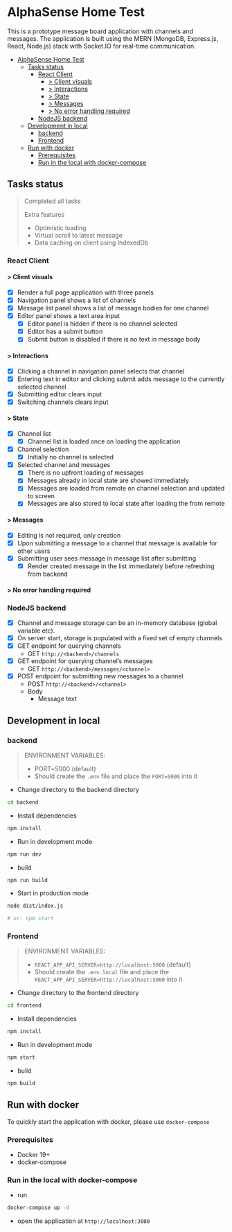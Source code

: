 # AlphaSense Home Test

This is a prototype message board application with channels and messages. The application is built using the MERN (MongoDB, Express.js, React, Node.js) stack with Socket.IO for real-time communication.

- [AlphaSense Home Test](#alphasense-home-test)
  - [Tasks status](#tasks-status)
    - [React Client](#react-client)
      - [\> Client visuals](#-client-visuals)
      - [\> Interactions](#-interactions)
      - [\> State](#-state)
      - [\> Messages](#-messages)
      - [\> No error handling required](#-no-error-handling-required)
    - [NodeJS backend](#nodejs-backend)
  - [Development in local](#development-in-local)
    - [backend](#backend)
    - [Frontend](#frontend)
  - [Run with docker](#run-with-docker)
    - [Prerequisites](#prerequisites)
    - [Run in the local with docker-compose](#run-in-the-local-with-docker-compose)

## Tasks status

> Completed all tasks
>
> Extra features
>
> - Optimistic loading
> - Virtual scroll to latest message
> - Data caching on client using IndexedDb

### React Client

#### > Client visuals

- [x] Render a full page application with three panels
- [x] Navigation panel shows a list of channels
- [x] Message list panel shows a list of message bodies for one channel
- [x] Editor panel shows a text area input
  - [x] Editor panel is hidden if there is no channel selected
  - [x] Editor has a submit button
  - [x] Submit button is disabled if there is no text in message body

#### > Interactions

- [x] Clicking a channel in navigation panel selects that channel
- [x] Entering text in editor and clicking submit adds message to the currently selected
      channel
- [x] Submitting editor clears input
- [x] Switching channels clears input

#### > State

- [x] Channel list
  - [x] Channel list is loaded once on loading the application
- [x] Channel selection
  - [x] Initially no channel is selected
- [x] Selected channel and messages
  - [x] There is no upfront loading of messages
  - [x] Messages already in local state are showed immediately
  - [x] Messages are loaded from remote on channel selection and updated to
        screen
  - [x] Messages are also stored to local state after loading the from remote

#### > Messages

- [x] Editing is not required, only creation
- [x] Upon submitting a message to a channel that message is available for other
      users
- [x] Submitting user sees message in message list after submitting
  - [x] Render created message in the list immediately before refreshing from backend

#### > No error handling required

### NodeJS backend

- [x] Channel and message storage can be an in-memory database (global variable etc).
- [x] On server start, storage is populated with a fixed set of empty channels
- [x] GET endpoint for querying channels
  - GET `http://<backend>/channels`
- [x] GET endpoint for querying channel’s messages
  - GET `http://<backend>/messages/<channel>`
- [x] POST endpoint for submitting new messages to a channel
  - POST `http://<backend>/<channel>`
  - Body
    - Message text

## Development in local

### backend

> ENVIRONMENT VARIABLES:
>
> - PORT=5000 (default)
> - Should create the `.env` file and place the `PORT=5000` into it

- Change directory to the backend directory

```bash
cd backend
```

- Install dependencies

```bash
npm install
```

- Run in development mode

```bash
npm run dev
```

- build

```bash
npm run build
```

- Start in production mode

```bash
node dist/index.js

# or: npm start
```

### Frontend

> ENVIRONMENT VARIABLES:
>
> - `REACT_APP_API_SERVER=http://localhost:5000` (default)
> - Should create the `.env.local` file and place the `REACT_APP_API_SERVER=http://localhost:5000` into it

- Change directory to the frontend directory

```bash
cd frontend
```

- Install dependencies

```bash
npm install
```

- Run in development mode

```bash
npm start
```

- build

```bash
npm build
```

## Run with docker

To quickly start the application with docker, please use `docker-compose`

### Prerequisites

- Docker 19+
- docker-compose

### Run in the local with docker-compose

- run

```bash
docker-compose up -d
```

- open the application at `http://localhost:3000`

